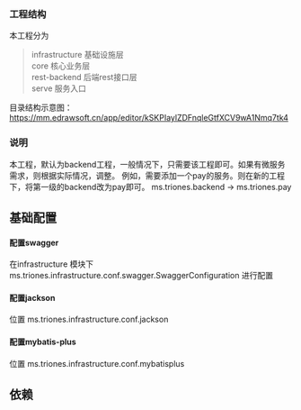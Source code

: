 ### 工程结构
本工程分为 
> infrastructure 基础设施层 \
> core 核心业务层 \
> rest-backend 后端rest接口层 \
> serve 服务入口

目录结构示意图： https://mm.edrawsoft.cn/app/editor/kSKPIaylZDFnqleGtfXCV9wA1Nmq7tk4

### 说明
本工程，默认为backend工程，一般情况下，只需要该工程即可。如果有微服务需求，则根据实际情况，调整。
例如，需要添加一个pay的服务。则在新的工程下，将第一级的backend改为pay即可。 ms.triones.backend -> ms.triones.pay

## 基础配置
#### 配置swagger
在infrastructure 模块下 ms.triones.infrastructure.conf.swagger.SwaggerConfiguration 进行配置
#### 配置jackson
位置 ms.triones.infrastructure.conf.jackson
#### 配置mybatis-plus
位置 ms.triones.infrastructure.conf.mybatisplus

## 依赖